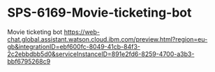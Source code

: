 # SPS-6169-Movie-ticketing-bot
Movie ticketing bot
https://web-chat.global.assistant.watson.cloud.ibm.com/preview.html?region=eu-gb&integrationID=ebf600fc-8049-41cb-84f3-2c2ebbdbb5d0&serviceInstanceID=891e2fd6-8259-4700-a3b3-bbf6795268c9

